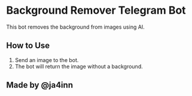 # Background Remover Telegram Bot
This bot removes the background from images using AI.

## How to Use
1. Send an image to the bot.
2. The bot will return the image without a background.

## Made by @ja4inn
